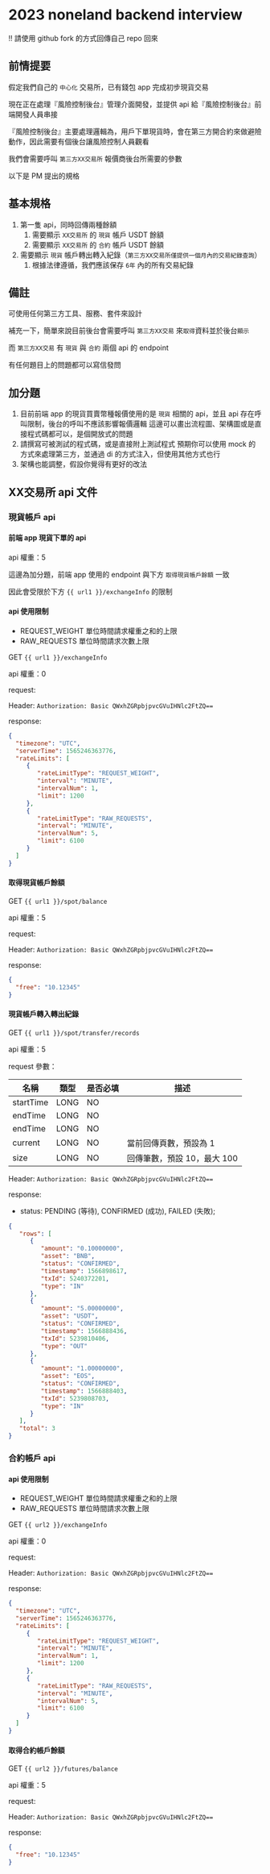 # 2023 noneland backend interview

!! 請使用 github fork 的方式回傳自己 repo 回來

## 前情提要

假定我們自己的 `中心化` 交易所，已有錢包 app 完成初步現貨交易

現在正在處理『風險控制後台』管理介面開發，並提供 api 給『風險控制後台』前端開發人員串接

『風險控制後台』主要處理邏輯為，用戶下單現貨時，會在第三方開合約來做避險動作，因此需要有個後台讓風險控制人員觀看

我們會需要呼叫 `第三方XX交易所` 報價商後台所需要的參數

以下是 PM 提出的規格

## 基本規格

1. 第一隻 api，同時回傳兩種餘額
   1. 需要顯示 `XX交易所` 的 `現貨` 帳戶 USDT 餘額
   1. 需要顯示 `XX交易所` 的 `合約` 帳戶 USDT 餘額
2. 需要顯示 `現貨` 帳戶轉出轉入紀錄（`第三方XX交易所僅提供一個月內的交易紀錄查詢`）
   1. 根據法律遵循，我們應該保存 `6年` 內的所有交易紀錄

## 備註

可使用任何第三方工具、服務、套件來設計

補充一下，簡單來說目前後台會需要呼叫 `第三方XX交易` 來`取得`資料並於後台`顯示`

而 `第三方XX交易` 有 `現貨` 與 `合約` 兩個 api 的 endpoint

有任何題目上的問題都可以寫信發問

## 加分題

1. 目前前端 app 的現貨買賣幣種報價使用的是 `現貨` 相關的 api，並且 api 存在呼叫限制，後台的呼叫不應該影響報價邏輯
   這邊可以畫出流程圖、架構圖或是直接程式碼都可以，是個開放式的問題
2. 請撰寫可被測試的程式碼，或是直接附上測試程式
   預期你可以使用 mock 的方式來處理第三方，並通過 di 的方式注入，但使用其他方式也行
3. 架構也能調整，假設你覺得有更好的改法

## XX交易所 api 文件

### 現貨帳戶 api

#### 前端 app 現貨下單的 api

api 權重：5

這邊為加分題，前端 app 使用的 endpoint 與下方 `取得現貨帳戶餘額` 一致

因此會受限於下方 `{{ url1 }}/exchangeInfo` 的限制

#### api 使用限制

- REQUEST_WEIGHT 單位時間請求權重之和的上限
- RAW_REQUESTS 單位時間請求次數上限

GET `{{ url1 }}/exchangeInfo`

api 權重：0

request:

Header: `Authorization: Basic QWxhZGRpbjpvcGVuIHNlc2FtZQ==`

response:

```json
{
  "timezone": "UTC",
  "serverTime": 1565246363776,
  "rateLimits": [
     {
        "rateLimitType": "REQUEST_WEIGHT",
        "interval": "MINUTE",
        "intervalNum": 1,
        "limit": 1200
     },
     {
        "rateLimitType": "RAW_REQUESTS",
        "interval": "MINUTE",
        "intervalNum": 5,
        "limit": 6100
     }
  ]
}
```

#### 取得現貨帳戶餘額

GET `{{ url1 }}/spot/balance`

api 權重：5

request:

Header: `Authorization: Basic QWxhZGRpbjpvcGVuIHNlc2FtZQ==`

response:

```json
{
  "free": "10.12345"
}
```

#### 現貨帳戶轉入轉出紀錄

GET `{{ url1 }}/spot/transfer/records`

api 權重：5

request 參數：

名稱 | 類型 | 是否必填 | 描述
----|------|--------|---------
startTime | LONG | NO |
endTime | LONG | NO |
endTime | LONG | NO |
current | LONG | NO | 當前回傳頁數，預設為 1
size | LONG | NO | 回傳筆數，預設 10，最大 100

Header: `Authorization: Basic QWxhZGRpbjpvcGVuIHNlc2FtZQ==`

response:

- status: PENDING (等待), CONFIRMED (成功), FAILED (失敗);

```json
{
   "rows": [
      {
         "amount": "0.10000000",
         "asset": "BNB",
         "status": "CONFIRMED",
         "timestamp": 1566898617,
         "txId": 5240372201,
         "type": "IN"
      },
      {
         "amount": "5.00000000",
         "asset": "USDT",
         "status": "CONFIRMED",
         "timestamp": 1566888436,
         "txId": 5239810406,
         "type": "OUT"
      },
      {
         "amount": "1.00000000",
         "asset": "EOS",
         "status": "CONFIRMED",
         "timestamp": 1566888403,
         "txId": 5239808703,
         "type": "IN"
      }
   ],
   "total": 3
}
```

### 合約帳戶 api

#### api 使用限制

- REQUEST_WEIGHT 單位時間請求權重之和的上限
- RAW_REQUESTS 單位時間請求次數上限

GET `{{ url2 }}/exchangeInfo`

api 權重：0

request:

Header: `Authorization: Basic QWxhZGRpbjpvcGVuIHNlc2FtZQ==`

response:

```json
{
  "timezone": "UTC",
  "serverTime": 1565246363776,
  "rateLimits": [
     {
        "rateLimitType": "REQUEST_WEIGHT",
        "interval": "MINUTE",
        "intervalNum": 1,
        "limit": 1200
     },
     {
        "rateLimitType": "RAW_REQUESTS",
        "interval": "MINUTE",
        "intervalNum": 5,
        "limit": 6100
     }
  ]
}
```


#### 取得合約帳戶餘額

GET `{{ url2 }}/futures/balance`

api 權重：5

request:

Header: `Authorization: Basic QWxhZGRpbjpvcGVuIHNlc2FtZQ==`

response:

```json
{
  "free": "10.12345"
}
```



